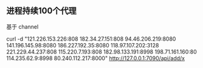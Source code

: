 

## 进程持续100个代理


基于 channel




curl -d "121.226.153.226:808
182.34.27.151:808
94.46.206.219:8080
141.196.145.98:8080
186.227.192.35:8080
118.97.107.202:3128
221.229.44.237:808
115.220.7.193:808
182.98.133.191:8998
198.71.161.160:80
114.235.62.9:8998
80.240.112.217:8000" http://127.0.0.1:7090/api/add/x


